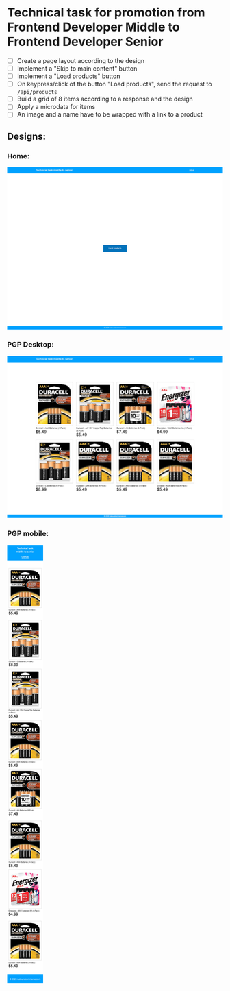 # Technical task for promotion from Frontend Developer Middle to Frontend Developer Senior

- [ ] Create a page layout according to the design
- [ ] Implement a "Skip to main content" button
- [ ] Implement a "Load products" button
- [ ] On keypress/click of the button "Load products", send the request to `/api/products`
- [ ] Build a grid of 8 items according to a response and the design
- [ ] Apply a microdata for items
- [ ] An image and a name have to be wrapped with a link to a product

## Designs:

### Home:
![Home](/desings/home.jpg "Home")

### PGP Desktop:
![PGP Desktop](/desings/pgp.jpg "PGP Desktop")

### PGP mobile:
![PGP mobile](/desings/mobile.jpg "PGP mobile")
